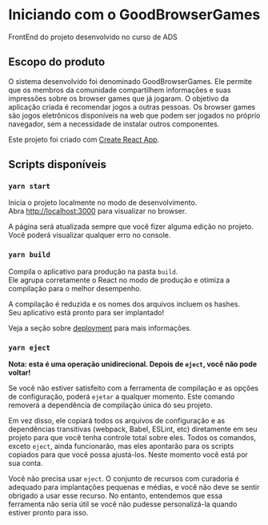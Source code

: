 # Iniciando com o GoodBrowserGames

FrontEnd do projeto desenvolvido no curso de ADS

## Escopo do produto

O sistema desenvolvido foi denominado GoodBrowserGames. Ele permite que os membros da comunidade compartilhem informações e suas impressões sobre os browser games que já jogaram. O objetivo da aplicação criada é recomendar jogos a outras pessoas. Os browser games são jogos eletrônicos disponíveis na web que podem ser jogados no próprio navegador, sem a necessidade de instalar outros componentes.

Este projeto foi criado com [Create React App](https://github.com/facebook/create-react-app).

## Scripts disponíveis

### `yarn start`

Inicia o projeto localmente no modo de desenvolvimento.\
Abra [http://localhost:3000](http://localhost:3000) para visualizar no browser.

A página será atualizada sempre que você fizer alguma edição no projeto.\
Você poderá visualizar qualquer erro no console.

### `yarn build`

Compila o aplicativo para produção na pasta `build`.\
Ele agrupa corretamente o React no modo de produção e otimiza a compilação para o melhor desempenho.

A compilação é reduzida e os nomes dos arquivos incluem os hashes.\
Seu aplicativo está pronto para ser implantado!

Veja a seção sobre [deployment](https://facebook.github.io/create-react-app/docs/deployment) para mais informações.

### `yarn eject`

**Nota: esta é uma operação unidirecional. Depois de `eject`, você não pode voltar!**

Se você não estiver satisfeito com a ferramenta de compilação e as opções de configuração, poderá `ejetar` a qualquer momento. Este comando removerá a dependência de compilação única do seu projeto.

Em vez disso, ele copiará todos os arquivos de configuração e as dependências transitivas (webpack, Babel, ESLint, etc) diretamente em seu projeto para que você tenha controle total sobre eles. Todos os comandos, exceto `eject`, ainda funcionarão, mas eles apontarão para os scripts copiados para que você possa ajustá-los. Neste momento você está por sua conta.

Você não precisa usar `eject`. O conjunto de recursos com curadoria é adequado para implantações pequenas e médias, e você não deve se sentir obrigado a usar esse recurso. No entanto, entendemos que essa ferramenta não seria útil se você não pudesse personalizá-la quando estiver pronto para isso.
